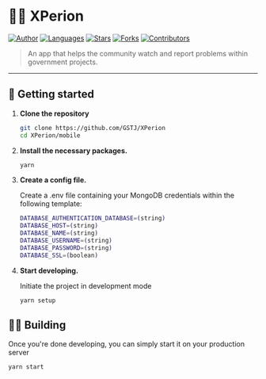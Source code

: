# 🦸‍♂️ XPerion

[![Author](https://img.shields.io/badge/author-GSTJ-F2C702?style=flat-square)](https://github.com/GSTJ)
[![Languages](https://img.shields.io/github/languages/count/GSTJ/XPerion?color=%23F2C702&style=flat-square)](#)
[![Stars](https://img.shields.io/github/stars/GSTJ/XPerion?color=F2C702&style=flat-square)](https://github.com/GSTJ/XPerion/stargazers)
[![Forks](https://img.shields.io/github/forks/GSTJ/XPerion?color=%23F2C702&style=flat-square)](https://github.com/GSTJ/XPerion/network/members)
[![Contributors](https://img.shields.io/github/contributors/GSTJ/XPerion?color=F2C702&style=flat-square)](https://github.com/GSTJ/XPerion/graphs/contributors)

>  An app that helps the community watch and report problems within government projects.

--- ---

## 🚀 Getting started

1.  **Clone the repository**

    ```sh
    git clone https://github.com/GSTJ/XPerion
    cd XPerion/mobile
    ```

2.  **Install the necessary packages.**

    ```sh
    yarn
    ```

3.  **Create a config file.**

    Create a .env file containing your MongoDB credentials within the following template:

    ```sh
    DATABASE_AUTHENTICATION_DATABASE=(string)
    DATABASE_HOST=(string)
    DATABASE_NAME=(string)
    DATABASE_USERNAME=(string)
    DATABASE_PASSWORD=(string)
    DATABASE_SSL=(boolean)
    ```

4)  **Start developing.**

    Initiate the project in development mode

    ```sh
    yarn setup
    ```

## 👷‍♂️ Building

Once you're done developing, you can simply start it on your production server

```sh
yarn start
```
